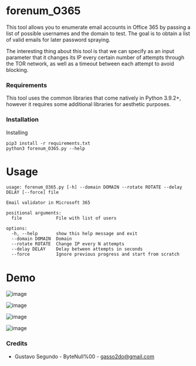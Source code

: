 # forenum_O365

This tool allows you to enumerate email accounts in Office 365 by passing a list of possible usernames and the domain to test. The goal is to obtain a list of valid emails for later password spraying.

The interesting thing about this tool is that we can specify as an input parameter that it changes its IP every certain number of attempts through the TOR network, as well as a timeout between each attempt to avoid blocking.

### Requirements

This tool uses the common libraries that come natively in Python 3.9.2+, however it requires some additional libraries for aesthetic purposes.

### Installation

Installing 

```
pip3 install -r requirements.txt
python3 forenum_O365.py --help
```

# Usage 

```
usage: forenum_O365.py [-h] --domain DOMAIN --rotate ROTATE --delay DELAY [--force] file

Email validator in Microsoft 365

positional arguments:
  file             File with list of users

options:
  -h, --help       show this help message and exit
  --domain DOMAIN  Domain
  --rotate ROTATE  Change IP every N attempts
  --delay DELAY    Delay between attempts in seconds
  --force          Ignore previous progress and start from scratch

```

# Demo

![image](https://github.com/user-attachments/assets/16ea16f8-b39d-439f-aee4-3dad445810b2)

![image](https://github.com/user-attachments/assets/928a4b31-3eb6-4970-bc7c-308b20584d34)

![image](https://github.com/user-attachments/assets/984e74be-2653-4d40-aa78-be0b33739d6f)

![image](https://github.com/user-attachments/assets/c438b9e1-92b1-40e5-92d8-e8e9d8a37029)


### Credits 

* Gustavo Segundo - ByteNull%00 - gasso2do@gmail.com
